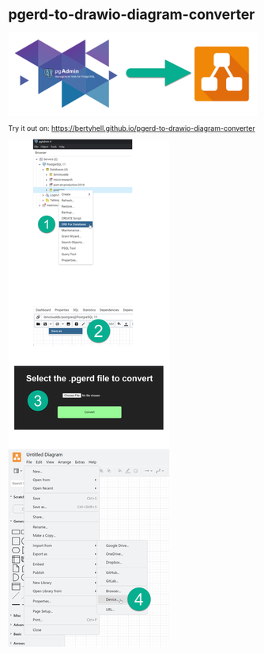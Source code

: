 # pgerd-to-drawio-diagram-converter

![hero.jpg](images%2Fhero.jpg)

Try it out on: https://bertyhell.github.io/pgerd-to-drawio-diagram-converter

![manual.jpg](images%2Fmanual.jpg)
